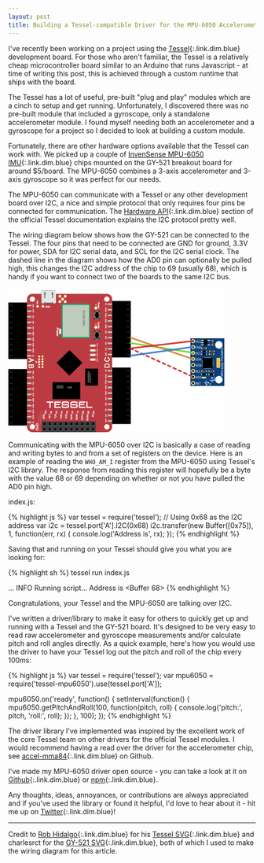 ```yaml
---
layout: post
title: Building a Tessel-compatible Driver for the MPU-6050 Accelerometer and Gyroscope
---
```


I've recently been working on a project using the
[Tessel](https://tessel.io){:.link.dim.blue} development
board. For those who aren't familiar, the Tessel is a relatively cheap
microcontroller board similar to an Arduino that runs Javascript - at
time of writing this post, this is achieved through a custom runtime
that ships with the board.

The Tessel has a lot of useful, pre-built "plug and play" modules which are a cinch to setup and get running.
Unfortunately, I discovered there was no pre-built module that included
a gyroscope, only a standalone accelerometer module. I found myself
needing both an accelerometer and a gyroscope for a project so I decided
to look at building a custom module.

Fortunately, there are other hardware options available that the Tessel
can work with. We picked up a couple of [InvenSense MPU-6050 IMU](http://www.invensense.com/mems/gyro/mpu6050.html){:.link.dim.blue} chips
mounted on the GY-521 breakout board for around $5/board. The MPU-6050
combines a 3-axis accelerometer and 3-axis gyroscope so it was perfect
for our needs.

The MPU-6050 can communicate with a Tessel or any other development
board over I2C, a nice and simple protocol that only requires four pins
be connected for communication. The [Hardware API](https://tessel.io/docs/hardwareAPI){:.link.dim.blue} section of
the official Tessel documentation explains the I2C protocol pretty well.

The wiring diagram below shows how the
GY-521 can be connected to the Tessel. The four pins that need to be
connected are GND for ground, 3.3V for power, SDA for I2C serial data,
and SCL for the I2C serial clock. The dashed line in the diagram shows
how the AD0 pin can optionally be pulled high, this changes the I2C
address of the chip to 69 (usually 68), which is handy if you want
to connect two of the boards to the same I2C bus.

![GY-521 Wiring Diagram](/images/2015/04/18/gy521-wiring-diagram.png)

Communicating with the MPU-6050 over I2C is basically a case of reading
and writing bytes to and from a set of registers on the device. Here is an example of reading
the `WHO_AM_I` register from the MPU-6050 using Tessel's I2C library.
The response from reading this register will hopefully be a byte with
the value 68 or 69 depending on whether or not you have pulled the AD0
pin high.

index.js:

{% highlight js %}
var tessel = require('tessel');
// Using 0x68 as the I2C address
var i2c = tessel.port['A'].I2C(0x68)
i2c.transfer(new Buffer([0x75]), 1, function(err, rx) {
  console.log('Address is', rx);
});
{% endhighlight %}

Saving that and running on your Tessel should give you what you are
looking for:

{% highlight sh %}
tessel run index.js

...
INFO Running script...
Address is <Buffer 68>
{% endhighlight %}

Congratulations, your Tessel and the MPU-6050 are talking over I2C.

I've written a driver/library to make it easy for others to quickly get up and
running with a Tessel and the GY-521 board. It's designed to be very
easy to read raw accelerometer and gyroscope measurements and/or
calculate pitch and roll angles directly. As a quick example, here's how
you would use the driver to have your Tessel log out the pitch and roll
of the chip every 100ms:

{% highlight js %}
var tessel = require('tessel');
var mpu6050 = require('tessel-mpu6050').use(tessel.port['A']);

mpu6050.on('ready', function() {
  setInterval(function() {
    mpu6050.getPitchAndRoll(100, function(pitch, roll) {
      console.log('pitch:', pitch, 'roll:', roll);
    });
  }, 100);
});
{% endhighlight %}

The driver library I've implemented was inspired by the excellent work of the core
Tessel team on other drivers for the official Tessel modules. I would
recommend having a read over the driver for the accelerometer chip, see [accel-mma84](https://github.com/tessel/accel-mma84){:.link.dim.blue} on Github.

I've made my MPU-6050 driver open source - you can take a look at it on [Github](https://github.com/jamesmccann/tessel-mpu6050){:.link.dim.blue}
or [npm](https://www.npmjs.com/package/tessel-mpu6050){:.link.dim.blue}.

Any thoughts, ideas, annoyances, or contributions are always
appreciated and if you've used the library or found it helpful, I'd love
to hear about it - hit me up on [Twitter](https://twitter.com/jmccnz){:.link.dim.blue}!

---

Credit to [Rob Hidalgo](https://twitter.com/unrob){:.link.dim.blue} for his [Tessel SVG](https://forums.tessel.io/t/8-bit-ish-music-player/453){:.link.dim.blue}
and charlesrct for the [GY-521 SVG](http://fritzing.org/projects/mpu-6050-board-gy-521-acelerometro-y-giroscopio){:.link.dim.blue}, both of which I used to make the wiring diagram for this article.
